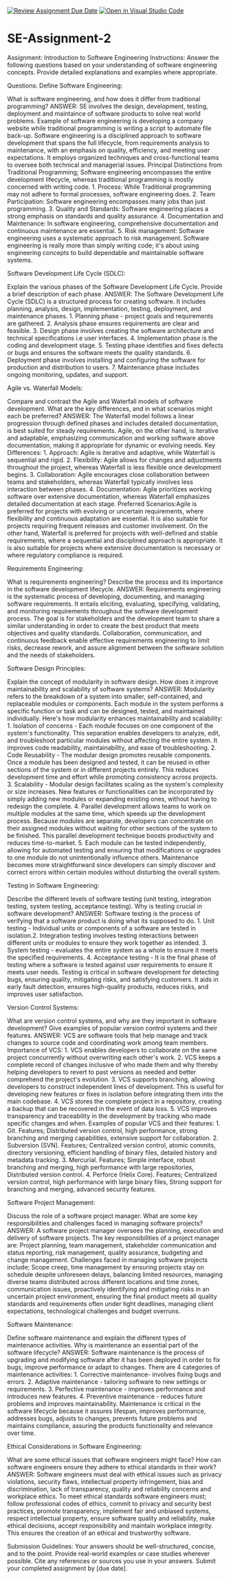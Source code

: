 [![Review Assignment Due Date](https://classroom.github.com/assets/deadline-readme-button-24ddc0f5d75046c5622901739e7c5dd533143b0c8e959d652212380cedb1ea36.svg)](https://classroom.github.com/a/-ucQIGTc)
[![Open in Visual Studio Code](https://classroom.github.com/assets/open-in-vscode-718a45dd9cf7e7f842a935f5ebbe5719a5e09af4491e668f4dbf3b35d5cca122.svg)](https://classroom.github.com/online_ide?assignment_repo_id=15244079&assignment_repo_type=AssignmentRepo)
# SE-Assignment-2
Assignment: Introduction to Software Engineering
Instructions:
Answer the following questions based on your understanding of software engineering concepts. Provide detailed explanations and examples where appropriate.

Questions:
Define Software Engineering:

What is software engineering, and how does it differ from traditional programming?
ANSWER: SE involves the design, development, testing, deployment and maintaince of software products to solve real world problems. Example of software engineering is developing a company website while traditional programming is writing a script to automate file back-up. Software engineering is a disciplined approach to software development that spans the full lifecycle, from requirements analysis to maintenance, with an emphasis on quality, efficiency, and meeting user expectations. It employs organized techniques and cross-functional teams to oversee both technical and managerial issues. Principal Distinctions from Traditional Programming; Software engineering encompasses the entire development lifecycle, whereas traditional programming is mostly concerned with writing code. 1. Process: While Traditional programming may not adhere to formal processes, software engineering does. 2. Team Participation: Software engineering encompasses many jobs than just programming. 3. Quality and Standards: Software engineering places a strong emphasis on standards and quality assurance. 4. Documentation and Maintenance: In software engineering, comprehensive documentation and continuous maintenance are essential. 5. Risk management: Software engineering uses a systematic approach to risk management. Software engineering is really more than simply writing code; it's about using engineering concepts to build dependable and maintainable software systems.

Software Development Life Cycle (SDLC): 

Explain the various phases of the Software Development Life Cycle. Provide a brief description of each phase.
ANSWER:  The Software Development Life Cycle (SDLC) is a structured process for creating software. It includes planning, analysis, design, implementation, testing, deployment, and maintenance phases. 1. Planning phase -  project goals and requirements are gathered. 2. Analysis phase ensures requirements are clear and feasible. 3. Design phase involves creating the software architecture and technical specifications i.e user interfaces. 4. Implementation phase is the coding and development stage. 5. Testing phase identifies and fixes defects or bugs and ensures the software meets the quality standards. 6. Deployment phase involves installing and configuring the software for production and distribution to users. 7. Maintenance phase includes ongoing monitoring, updates, and support.

Agile vs. Waterfall Models:

Compare and contrast the Agile and Waterfall models of software development. What are the key differences, and in what scenarios might each be preferred?
ANSWER: The Waterfall model follows a linear progression through defined phases and includes detailed documentation, is best suited for steady requirements. Agile, on the other hand, is iterative and adaptable, emphasizing communication and working software above documentation, making it appropriate for dynamic or evolving needs. 
Key Differences: 1. Approach: Agile is iterative and adaptive, while Waterfall is sequential and rigid. 2. Flexibility: Agile allows for changes and adjustments throughout the project, whereas Waterfall is less flexible once development begins. 3. Collaboration: Agile encourages close collaboration between teams and stakeholders, whereas Waterfall typically involves less interaction between phases. 4. Documentation: Agile prioritizes working software over extensive documentation, whereas Waterfall emphasizes detailed documentation at each stage. 
Preferred Scenarios:Agile is preferred for projects with evolving or uncertain requirements, where flexibility and continuous adaptation are essential. It is also suitable for projects requiring frequent releases and customer involvement. On the other hand, Waterfall is preferred for projects with well-defined and stable requirements, where a sequential and disciplined approach is appropriate. It is also suitable for projects where extensive documentation is necessary or where regulatory compliance is required.


Requirements Engineering:

What is requirements engineering? Describe the process and its importance in the software development lifecycle.
ANSWER: Requirements engineering is the systematic process of developing, documenting, and managing software requirements. It entails eliciting, evaluating, specifying, validating, and monitoring requirements throughout the software development process. The goal is for stakeholders and the development team to share a similar understanding in order to create the best product that meets objectives and quality standards. Collaboration, communication, and continuous feedback enable effective requirements engineering to limit risks, decrease rework, and assure alignment between the software solution and the needs of stakeholders.

Software Design Principles:

Explain the concept of modularity in software design. How does it improve maintainability and scalability of software systems?
ANSWER: Modularity refers to the breakdown of a system into smaller, self-contained, and replaceable modules or components. Each module in the system performs a specific function or task and can be designed, tested, and maintained individually.
Here's how modularity enhances maintainability and scalability: 1. Isolation of concerns - Each module focuses on one component of the system's functionality. This separation enables developers to analyze, edit, and troubleshoot particular modules without affecting the entire system. It improves code readability, maintainability, and ease of troubleshooting. 2. Code Reusability - The modular design promotes reusable components. Once a module has been designed and tested, it can be reused in other sections of the system or in different projects entirely. This reduces development time and effort while promoting consistency across projects. 3. Scalability - Modular design facilitates scaling as the system's complexity or size increases. New features or functionalities can be incorporated by simply adding new modules or expanding existing ones, without having to redesign the complete. 4. Parallel development allows teams to work on multiple modules at the same time, which speeds up the development process. Because modules are separate, developers can concentrate on their assigned modules without waiting for other sections of the system to be finished. This parallel development technique boosts productivity and reduces time-to-market. 5. Each module can be tested independently, allowing for automated testing and ensuring that modifications or upgrades to one module do not unintentionally influence others. Maintenance becomes more straightforward since developers can simply discover and correct errors within certain modules without disturbing the overall system.


Testing in Software Engineering:

Describe the different levels of software testing (unit testing, integration testing, system testing, acceptance testing). Why is testing crucial in software development?
ANSWER: Software testing is the process of verifying that a software product is doing what its supposed to do. 1. Unit testing - Individual units or components of a software are tested in isolation.2. Integration testing involves testing interactions between different units or modules to ensure they work together as intended. 3. System testing - evaluates the entire system as a whole to ensure it meets the specified requirements. 4. Acceptance testing - It is the final phase of testing where a software is tested against user requirements to ensure it meets user needs.  Testing is critical in software development for detecting bugs, ensuring quality, mitigating risks, and satisfying customers. It aids in early fault detection, ensures high-quality products, reduces risks, and improves user satisfaction.

Version Control Systems:

What are version control systems, and why are they important in software development? Give examples of popular version control systems and their features.
ANSWER: VCS are software tools that help manage and track changes to source code and coordinating work among team members. 
Importance of VCS: 1. VCS enables developers to collaborate on the same project concurrently without overwriting each other's work. 2. VCS keeps a complete record of changes inclusive of who made them and why thereby helping developers to revert to past versions as needed and better comprehend the project's evolution. 3. VCS supports branching, allowing developers to construct independent lines of development. This is useful for developing new features or fixes in isolation before integrating them into the main codebase. 4. VCS stores the complete project in a repository, creating a backup that can be recovered in the event of data loss. 5. VCS improves transparency and traceability in the development by tracking who made specific changes and when.
Examples of popular VCS and their features: 1. Git. Features; Distributed version control, high performance, strong branching and merging capabilities, extensive support for collaboration. 2. Subversion (SVN). Features; Centralized version control, atomic commits, directory versioning, efficient handling of binary files, detailed history and metadata tracking. 3. Mercurial. Features; Simple interface, robust branching and merging, high performance with large repositories, Distributed version control. 4. Perforce (Helix Core). Features; Centralized version control, high performance with large binary files, Strong support for branching and merging, advanced security features.


Software Project Management:

Discuss the role of a software project manager. What are some key responsibilities and challenges faced in managing software projects?
ANSWER: A software project manager oversees the planning, execution and delivery of software projects. 
The key responsibilities of a project manager are: Project planning, team management, stakeholder communication and status reporting, risk management, quality assurance, budgeting and change management. 
Challenges faced in managing software projects include; Scope creep, time management by ensuring projects stay on schedule despite unforeseen delays, balancing limited resources, managing diverse teams distributed across different locations and time zones, communication issues, proactively identifying and mitigating risks in an uncertain project environment, ensuring the final product meets all quality standards and requirements often under tight deadlines, managing client expectations, technological challenges and budget overruns.


Software Maintenance:

Define software maintenance and explain the different types of maintenance activities. Why is maintenance an essential part of the software lifecycle?
ANSWER: Software maintenance is the process of upgrading and modifying software after it has been deployed in order to fix bugs, improve performance or adapt to changes.
There are 4 categories of maintenance activities: 1. Corrective maintenance- involves fixing bugs and errors. 2. Adaptive maintenance - tailoring software to new settings or requirements. 3. Perfective maintenance - improves performance and introduces new features. 4. Preventive maintenance - reduces future problems and improves maintainability.
Maintenance is critical in the software lifecycle because it assures lifespan, improves performance, addresses bugs, adjusts to changes, prevents future problems and maintains compliance, assuring the products functionality and relevance over time.


Ethical Considerations in Software Engineering:

What are some ethical issues that software engineers might face? How can software engineers ensure they adhere to ethical standards in their work?
ANSWER: Software engineers must deal with ethical issues such as privacy violations, security flaws, intellectual property infringement, bias and discrimination, lack of transparency, quality and reliability concerns and workplace ethics.
To meet ethical standards software engineers must; follow professional codes of ethics, commit to privacy and security best practices, promote transparency, implement fair and unbiased systems, respect intellectual property, ensure software quality and reliability, make ethical decisions, accept responsibility and maintain workplace integrity. This ensures the creation of an ethical and trustworthy software.


Submission Guidelines:
Your answers should be well-structured, concise, and to the point.
Provide real-world examples or case studies wherever possible.
Cite any references or sources you use in your answers.
Submit your completed assignment by [due date].
